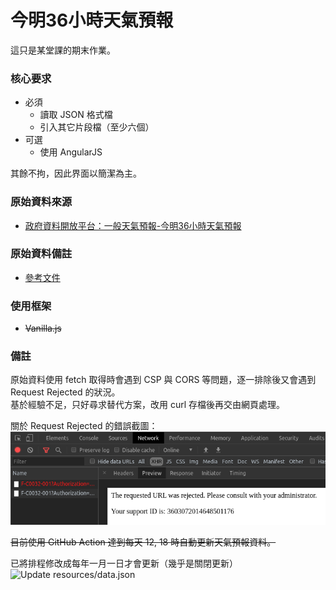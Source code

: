 # 今明36小時天氣預報

這只是某堂課的期末作業。  

### 核心要求
- 必須
  - 讀取 JSON 格式檔
  - 引入其它片段檔（至少六個）
- 可選  
  - 使用 AngularJS

其餘不拘，因此界面以簡潔為主。


### 原始資料來源
- [政府資料開放平台：一般天氣預報-今明36小時天氣預報](https://data.gov.tw/dataset/6069)

### 原始資料備註
- [參考文件](https://opendata.cwb.gov.tw/opendatadoc/MFC/ForecastElement.pdf)

### 使用框架
- ~~Vanilla.js~~

### 備註
原始資料使用 fetch 取得時會遇到 CSP 與 CORS 等問題，逐一排除後又會遇到 Request Rejected 的狀況。  
基於經驗不足，只好尋求替代方案，改用 curl 存檔後再交由網頁處理。

關於 Request Rejected 的錯誤截圖：
![](screenshots/request_rejected.png)



~~目前使用 GitHub Action 達到每天 12, 18 時自動更新天氣預報資料。~~  

已將排程修改成每年一月一日才會更新（幾乎是關閉更新）
![Update resources/data.json](https://github.com/LianSheng197/forecast36h/workflows/Update%20resources/data.json/badge.svg)
